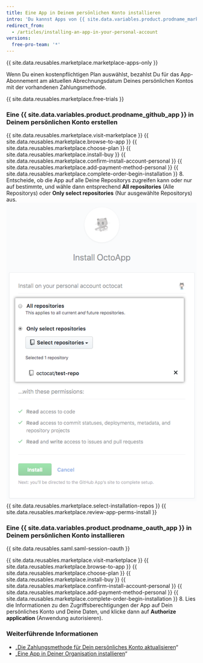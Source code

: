 ```yaml
---
title: Eine App in Deinem persönlichen Konto installieren
intro: 'Du kannst Apps von {{ site.data.variables.product.prodname_marketplace }} zur Verwendung in Deinem persönlichen Konto installieren.'
redirect_from:
  - /articles/installing-an-app-in-your-personal-account
versions:
  free-pro-team: '*'
---
```


{{ site.data.reusables.marketplace.marketplace-apps-only }}

Wenn Du einen kostenpflichtigen Plan auswählst, bezahlst Du für das App-Abonnement am aktuellen Abrechnungsdatum Deines persönlichen Kontos mit der vorhandenen Zahlungsmethode.

{{ site.data.reusables.marketplace.free-trials }}

### Eine {{ site.data.variables.product.prodname_github_app }} in Deinem persönlichen Konto erstellen

{{ site.data.reusables.marketplace.visit-marketplace }}
{{ site.data.reusables.marketplace.browse-to-app }}
{{ site.data.reusables.marketplace.choose-plan }}
{{ site.data.reusables.marketplace.install-buy }}
{{ site.data.reusables.marketplace.confirm-install-account-personal }}
{{ site.data.reusables.marketplace.add-payment-method-personal }}
{{ site.data.reusables.marketplace.complete-order-begin-installation }}
8. Entscheide, ob die App auf alle Deine Repositorys zugreifen kann oder nur auf bestimmte, und wähle dann entsprechend **All repositories** (Alle Repositorys) oder **Only select repositories** (Nur ausgewählte Repositorys) aus. ![Optionsfelder mit Optionen zum Installieren einer App in allen oder bestimmten Repositorys](/assets/images/help/marketplace/marketplace-choose-repo-install-option.png)
{{ site.data.reusables.marketplace.select-installation-repos }}
{{ site.data.reusables.marketplace.review-app-perms-install }}

### Eine {{ site.data.variables.product.prodname_oauth_app }} in Deinem persönlichen Konto installieren

{{ site.data.reusables.saml.saml-session-oauth }}

{{ site.data.reusables.marketplace.visit-marketplace }}
{{ site.data.reusables.marketplace.browse-to-app }}
{{ site.data.reusables.marketplace.choose-plan }}
{{ site.data.reusables.marketplace.install-buy }}
{{ site.data.reusables.marketplace.confirm-install-account-personal }}
{{ site.data.reusables.marketplace.add-payment-method-personal }}
{{ site.data.reusables.marketplace.complete-order-begin-installation }}
8. Lies die Informationen zu den Zugriffsberechtigungen der App auf Dein persönliches Konto und Deine Daten, und klicke dann auf **Authorize application** (Anwendung autorisieren).

### Weiterführende Informationen

- „[Die Zahlungsmethode für Dein persönliches Konto aktualisieren](/articles/updating-your-personal-account-s-payment-method)“
- „[Eine App in Deiner Organisation installieren](/articles/installing-an-app-in-your-organization)“
